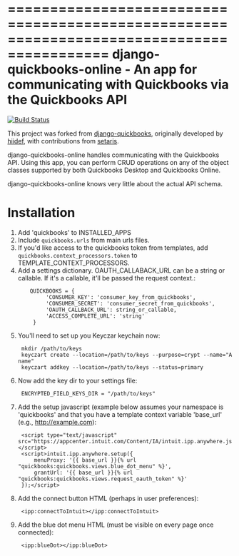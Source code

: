 ==========================================================================================
django-quickbooks-online - An app for communicating with Quickbooks via the Quickbooks API
==========================================================================================

[![Build Status](https://travis-ci.org/grue/django-quickbooks-online.png)](https://travis-ci.org/grue/django-quickbooks-online)

This project was forked from [django-quickbooks](https://github.com/setaris/django-quickbooks), originally developed by [hiidef](https://github.com/hiidef), with contributions from [setaris](https://github.com/setaris). 

django-quickbooks-online handles communicating with the Quickbooks API. Using
this app, you can perform CRUD operations on any of the object classes
supported by both Quickbooks Desktop and Quickbooks Online.

django-quickbooks-online knows very little about the actual API schema. 

Installation
============

1. Add 'quickbooks' to INSTALLED_APPS
2. Include ``quickbooks.urls`` from main urls files.
3. If you'd like access to the quickbooks token from templates, add
   ``quickbooks.context_processors.token`` to TEMPLATE_CONTEXT_PROCESSORS.
4. Add a settings dictionary. OAUTH_CALLABACK_URL can be a string or
   callable. If it's a callable, it'll be passed the request context.:

```
       QUICKBOOKS = {
            'CONSUMER_KEY': 'consumer_key_from_quickbooks',
            'CONSUMER_SECRET': 'consumer_secret_from_quickbooks',
            'OAUTH_CALLBACK_URL': string_or_callable,
            'ACCESS_COMPLETE_URL': 'string'
        }
```

5. You'll need to set up you Keyczar keychain now:
   
        mkdir /path/to/keys
        keyczart create --location=/path/to/keys --purpose=crypt --name="A name"
        keyczart addkey --location=/path/to/keys --status=primary

6. Now add the key dir to your settings file:  

        ENCRYPTED_FIELD_KEYS_DIR = "/path/to/keys"

7. Add the setup javascript (example below assumes your namespace is
   'quickbooks' and that you have a template context variable 'base_url' (e.g.,
   http://example.com):

        <script type="text/javascript" src="https://appcenter.intuit.com/Content/IA/intuit.ipp.anywhere.js"></script>
        <script>intuit.ipp.anywhere.setup({
            menuProxy: '{{ base_url }}{% url "quickbooks:quickbooks.views.blue_dot_menu" %}',
            grantUrl: '{{ base_url }}{% url "quickbooks:quickbooks.views.request_oauth_token" %}'
        });</script>

8. Add the connect button HTML (perhaps in user preferences):

        <ipp:connectToIntuit></ipp:connectToIntuit>

9. Add the blue dot menu HTML (must be visible on every page once connected):

        <ipp:blueDot></ipp:blueDot>

